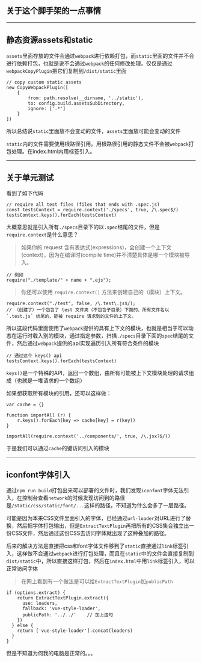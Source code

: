 ## 关于这个脚手架的一点事情

---

## 静态资源assets和static

`assets`里面存放的文件会通过`webpack`进行依赖打包，而`static`里面的文件并不会进行依赖打包，也就是说不会通过`webpack`的任何修改处理。仅仅是通过`webpackCopyPlugin`把它们复制到`/dist/static`里面

```
// copy custom static assets
new CopyWebpackPlugin([
	{
		from: path.resolve(__dirname, '../static'),
		to: config.build.assetsSubDirectory,
		ignore: ['.*']
	}
])
```

所以总结说`static`里面放不会变动的文件，`assets`里面放可能会变动的文件

`static`内的文件需要使用根路径引用。用根路径引用的静态文件不会被`webpack`打包处理。在index.html内用标签引入。

---

## 关于单元测试

看到了如下代码

```
// require all test files (files that ends with .spec.js)
const testsContext = require.context('./specs', true, /\.spec$/)
testsContext.keys().forEach(testsContext)
```

大概意思就是引入所有`./specs`目录下的以`.spec`结尾的文件，但是`require.context`是什么意思？

> 如果你的 request 含有表达式(expressions)，会创建一个上下文(context)，因为在编译时(compile time)并不清楚具体是哪一个模块被导入。

```
// 例如
require("./template/" + name + ".ejs");
```

> 你还可以使用 `require.context()` 方法来创建自己的（模块）上下文。

```
require.context("./test", false, /\.test\.js$/);
// （创建了）一个包含了 test 文件夹（不包含子目录）下面的、所有文件名以 `.test.js` 结尾的、能被 require 请求到的文件的上下文。
```

所以这段代码里面使用了`webpack`提供的具有上下文的模块，也就是相当于可以动态在运行时载入别的模块，通过指定参数，扫描`./specs`目录下面的`spec`结尾的文件，然后通过`webpack`提供的api实现遍历引入所有符合条件的模块

```
// 通过这个 keys() api
testsContext.keys().forEach(testsContext)
```

`keys()`是一个特殊的API，返回一个数组，由所有可能被上下文模块处理的请求组成（也就是一堆请求的一个数组）

如果想获取所有模块的引用，还可以这样做：

```
var cache = {}

function importAll (r) {
	r.keys().forEach(key => cache[key] = r(key))
}

importAll(require.context('../components/', true, /\.jsx?$/))
```


于是我们可以通过`cache`的键访问引入的模块

---

## iconfont字体引入

通过`npm run build`打包出来可以部署的文件时，我们发现`iconfont`字体无法引入，在控制台查看`network`的时候发现访问到的路径是`/static/css/static/font/...`这样的路径，不知道为什么会多了一层路径。

可能是因为本来CSS文件里面引入的字体，已经通过`url-loader`对URL进行了替换，然后把字体打包输出，但是`ExtractTextPlugin`再把所有的CSS集合独立出一份CSS文件，然后通过这份CSS去访问字体就出现了这种叠加的路径。

后来的解决方法是直接把css和font字体文件移到了`static`直接通过`link`标签引入，这样做不会通过`webpack`进行打包处理，而且在`static`中的文件会直接复制到`dist/static`中，所以直接这样打包，然后在`index.html`中用`link`标签引入，可以正常访问字体

> 在网上看到有一个做法是可以给`ExtractTextPlugin`加`publicPath`

```
if (options.extract) {
    return ExtractTextPlugin.extract({
      use: loaders,
      fallback: 'vue-style-loader',
      publicPath: '../../'    // 加上这句
    })
  } else {
    return ['vue-style-loader'].concat(loaders)
  }
}
```


但是不知道为何我的电脑是正常的。。。
